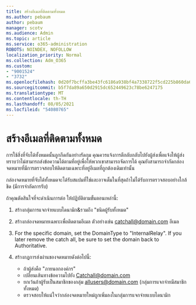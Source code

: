 ```yaml
---
title: สร้างอีเมลที่ติดตามทั้งหมด
ms.author: pebaum
author: pebaum
manager: scotv
ms.audience: Admin
ms.topic: article
ms.service: o365-administration
ROBOTS: NOINDEX, NOFOLLOW
localization_priority: Normal
ms.collection: Adm_O365
ms.custom:
- "9001524"
- "3732"
ms.openlocfilehash: 0d20f7bcffa3be43fc6186a938bf4a7338722f5cd225b860da6357398db26a69
ms.sourcegitcommit: b5f7da89a650d2915dc652449623c78be6247175
ms.translationtype: MT
ms.contentlocale: th-TH
ms.lasthandoff: 08/05/2021
ms.locfileid: "54080765"
---
```

# <a name="create-an-email-catch-all"></a>สร้างอีเมลที่ติดตามทั้งหมด

การใช้สิ่งที่จับได้ทั้งหมดนั้นถูกกีดกันอย่างรัดกุม คุณควรแจ้งการตีกลับกลับไปยังผู้ส่งเพื่อแจ้งให้ผู้ส่งทราบว่าไม่สามารถส่งข้อความได้ตามที่อยู่เพื่อให้พวกเขาสามารถจัดการได้ คุณยังสามารถจํากัดกล่องจดหมายที่มีการตรวจสอบให้ติดตามเฉพาะที่อยู่อีเมลที่ถูกต้องเดิมเท่านั้น 

กล่องจดหมายที่จับได้ทั้งหมดจะได้รับสแปมที่ใช่และอาจเต็มในที่สุดถ้าไม่ได้รับการตรวจสอบอย่างใกล้ชิด (มีการจํากัดการรับ) 

ถ้าคุณตัดสินใจที่จะดําเนินการต่อ ให้ปฏิบัติตามขั้นตอนเหล่านี้:

1. สร้างกลุ่มการแจกจ่ายแบบไดนามิก&รวมถึง "ชนิดผู้รับทั้งหมด"

2. สร้างกล่องจดหมายเฉพาะเพื่อติดตามอีเมล ตัวอย่างเช่น catchall@domain.com อีเมล

3. For the specific domain, set the DomainType to "InternalRelay". If you later remove the catch all, be sure to set the domain back to Authoritative.

4. สร้างกฎการส่งผ่านของจดหมายดังต่อไปนี้:

    - ถ้าผู้ส่งคือ "ภายนอกองค์กร"
    - เปลี่ยนเส้นทางข้อความไปยัง Catchall@domain.com
    - ยกเว้นถ้าผู้รับเป็นสมาชิกของกลุ่ม allusers@domain.com (กลุ่มการแจกจ่ายมีสมาชิกทั้งหมด)
    - ตรวจสอบให้แน่ใจว่ากล่องจดหมายใหม่ถูกเพิ่มลงในกลุ่มการแจกจ่ายแบบไดนามิก
